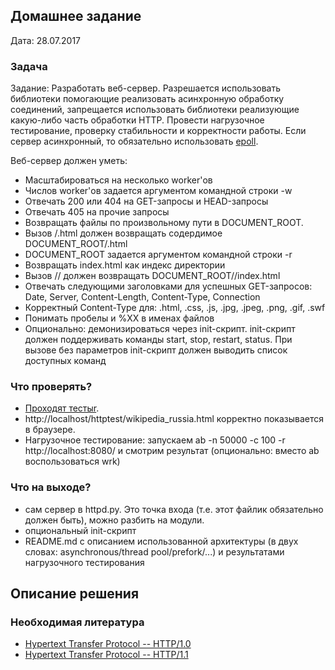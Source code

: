 ## Домашнее задание

Дата: 28.07.2017

### Задача

Задание: Разработать веб-сервер. Разрешается использовать библиотеки помогающие 
реализовать асинхронную обработку соединений, запрещается использовать библиотеки 
реализующие какую-либо часть обработки HTTP. Провести нагрузочное тестирование, 
проверку стабильности и корректности работы. Если сервер асинхронный, то 
обязательно использовать [epoll](https://github.com/m13253/python-asyncore-epoll).

Веб-сервер должен уметь:

* Масштабироваться на несколько worker'ов
* Числов worker'ов задается аргументом командной строки -w
* Отвечать 200 или 404 на GET-запросы и HEAD-запросы
* Отвечать 405 на прочие запросы
* Возвращать файлы по произвольному пути в DOCUMENT_ROOT.
* Вызов /.html должен возвращать содердимое DOCUMENT_ROOT/.html
* DOCUMENT_ROOT задается аргументом командной строки -r
* Возвращать index.html как индекс директории
* Вызов // должен возвращать DOCUMENT_ROOT//index.html
* Отвечать следующими заголовками для успешных GET-запросов: 
  Date, Server, Content-Length, Content-Type, Connection
* Корректный Content-Type для: .html, .css, .js, .jpg, .jpeg, .png, .gif, .swf
* Понимать пробелы и %XX в именах файлов
* Опционально: демонизироваться через init-скрипт. init-скрипт должен 
  поддерживать команды start, stop, restart, status. При вызове без 
  параметров init-скрипт должен выводить список доступных команд


### Что проверять?

* [Проходят тестыr](https://github.com/s-stupnikov/http-test-suite).
* http://localhost/httptest/wikipedia_russia.html корректно показывается в браузере.
* Нагрузочное тестирование: запускаем ab -n 50000 -c 100 -r http://localhost:8080/ 
  и смотрим результат (опционально: вместо ab воспользоваться wrk)

### Что на выходе?

* сам сервер в httpd.py. Это точка входа (т.е. этот файлик обязательно 
  должен быть), можно разбить на модули.
* опциональный init-скрипт
* README.md с описанием использованной архитектуры (в двух словах: 
  asynchronous/thread pool/prefork/...) и результатами нагрузочного тестирования
  
## Описание решения

### Необходимая литература

* [Hypertext Transfer Protocol -- HTTP/1.0](https://tools.ietf.org/html/rfc1945)
* [Hypertext Transfer Protocol -- HTTP/1.1](https://tools.ietf.org/html/rfc2616)
